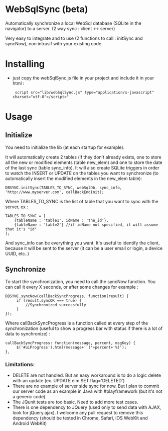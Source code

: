 WebSqlSync (beta)
=====================
Automatically synchronize a local WebSql database (SQLite in the navigator) to a server. (2 way sync : client <-> server)

Very easy to integrate and to use (2 functions to call : initSync and syncNow), non intrusif with your existing code.

Installing
==========

 - just copy the webSqlSync.js file in your project and include it in your html :
 
        script src="lib/webSqlSync.js" type="application/x-javascript" charset="utf-8">/script>"

Usage
=============

## Initialize
You need to initialize the lib (at each startup for example).

It will automatically create 2 tables (if they don't already exists, one to store all the new or modified elements (table new_elem) and one to store the date of the last sync (table sync_info). It will also create SQLite triggers in order to watch the INSERT or UPDATE on the tables you want to synchronize (to automatically insert the modified elements in the new_elem table):

    DBSYNC.initSync(TABLES_TO_SYNC, webSqlDb, sync_info, 'http://www.myserver.com', callBackEndInit);

Where TABLES_TO_SYNC is the list of table that you want to sync with the server, ex :

    TABLES_TO_SYNC = [
        {tableName : 'table1', idName : 'the_id'},
        {tableName : 'table2'} //if idName not specified, it will assume that it's "id"
    ];

And sync_info can be everything you want. It's useful to identify the client, because it will be sent to the server (it can be a user email or login, a device UUID, etc..)

## Synchronize
To start the synchronization, you need to call the syncNow function. You can call it every X seconds, or after some changes for example :

    DBSYNC.syncNow(callBackSyncProgress, function(result) {
         if (result.syncOK === true) {
             //Synchronized successfully
         }
    });
	
Where callBackSyncProgress is a function called at every step of the synchronization (useful to show a progress bar with status if there is a lot of data to synchronize) :

    callBackSyncProgress: function(message, percent, msgKey) {
         $('#uiProgress').html(message+' ('+percent+'%)');
    },


### Limitations:

 - DELETE are not handled. But an easy workaround is to do a logic delete with an update (ex. UPDATE elm SET flag='DELETED')
 - There are no example of server side sync for now. But I plan to commit our server code as an example in Java with #playframework (but it's not a generic code)
 - The JQunit tests are too basic. Need to add more test cases.
 - There is one dependency to JQuery (used only to send data with AJAX, look for jQuery.ajax). I welcome any pull request to remove this dependency (should be tested in Chrome, Safari, iOS WebKit and Android WebKit)
